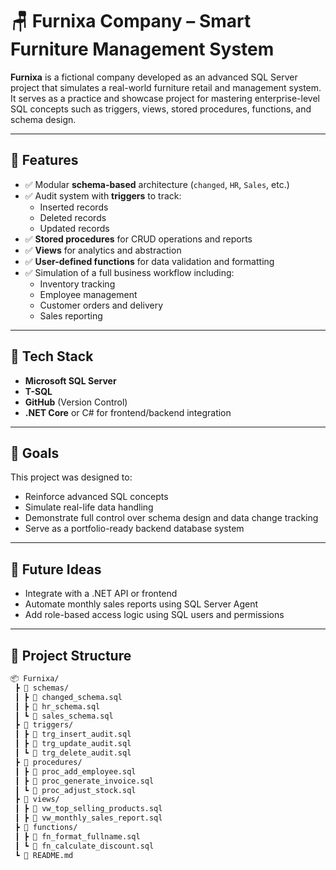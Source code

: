 # 🪑 Furnixa Company – Smart Furniture Management System

**Furnixa** is a fictional company developed as an advanced SQL Server project that simulates a real-world furniture retail and management system. It serves as a practice and showcase project for mastering enterprise-level SQL concepts such as triggers, views, stored procedures, functions, and schema design.

---

## 🚀 Features

- ✅ Modular **schema-based** architecture (`changed`, `HR`, `Sales`, etc.)
- ✅ Audit system with **triggers** to track:
  - Inserted records
  - Deleted records
  - Updated records
- ✅ **Stored procedures** for CRUD operations and reports
- ✅ **Views** for analytics and abstraction
- ✅ **User-defined functions** for data validation and formatting
- ✅ Simulation of a full business workflow including:
  - Inventory tracking
  - Employee management
  - Customer orders and delivery
  - Sales reporting

---
## 🧰 Tech Stack

- **Microsoft SQL Server**
- **T-SQL**
- **GitHub** (Version Control)
- **.NET Core** or C# for frontend/backend integration

---

## 📌 Goals

This project was designed to:

- Reinforce advanced SQL concepts
- Simulate real-life data handling
- Demonstrate full control over schema design and data change tracking
- Serve as a portfolio-ready backend database system

---

## 📎 Future Ideas

- Integrate with a .NET API or frontend
- Automate monthly sales reports using SQL Server Agent
- Add role-based access logic using SQL users and permissions
---

## 🧱 Project Structure

```bash
📦 Furnixa/
 ┣ 📁 schemas/
 ┃ ┣ 📄 changed_schema.sql
 ┃ ┣ 📄 hr_schema.sql
 ┃ ┗ 📄 sales_schema.sql
 ┣ 📁 triggers/
 ┃ ┣ 📄 trg_insert_audit.sql
 ┃ ┣ 📄 trg_update_audit.sql
 ┃ ┗ 📄 trg_delete_audit.sql
 ┣ 📁 procedures/
 ┃ ┣ 📄 proc_add_employee.sql
 ┃ ┣ 📄 proc_generate_invoice.sql
 ┃ ┗ 📄 proc_adjust_stock.sql
 ┣ 📁 views/
 ┃ ┣ 📄 vw_top_selling_products.sql
 ┃ ┣ 📄 vw_monthly_sales_report.sql
 ┣ 📁 functions/
 ┃ ┣ 📄 fn_format_fullname.sql
 ┃ ┗ 📄 fn_calculate_discount.sql
 ┗ 📄 README.md

